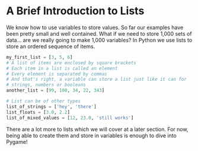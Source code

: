 # A Brief Introduction to Lists

We know how to use variables to store values. So far our examples have been pretty small and well contained. What if we need to store 1,000 sets of data... are we really going to make 1,000 variables? In Python we use lists to store an ordered sequence of items.

```python
my_first_list = [3, 5, 6]
# A list of items are enclosed by square brackets
# Each item in a list is called an element
# Every element is separated by commas
# And that's right, a variable can store a list just like it can for
# strings, numbers or booleans
another_list = [99, 100, 34, 22, 343]

# List can be of other types
list_of_strings = ['hey', 'there']
list_floats = [3.0, 2.2]
list_of_mixed_values = [12, 23.0, 'still works']
```

There are a lot more to lists which we will cover at a later section. For now, being able to create them and store in variables is enough to dive into Pygame!
